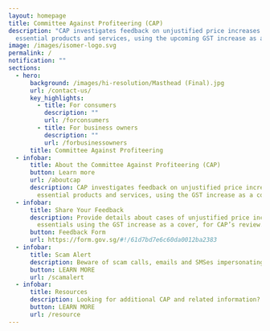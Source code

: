 ```yaml
---
layout: homepage
title: Committee Against Profiteering (CAP)
description: "CAP investigates feedback on unjustified price increases of
  essential products and services, using the upcoming GST increase as a cover. "
image: /images/isomer-logo.svg
permalink: /
notification: ""
sections:
  - hero:
      background: /images/hi-resolution/Masthead (Final).jpg
      url: /contact-us/
      key_highlights:
        - title: For consumers
          description: ""
          url: /forconsumers
        - title: For business owners
          description: ""
          url: /forbusinessowners
      title: Committee Against Profiteering
  - infobar:
      title: About the Committee Against Profiteering (CAP)
      button: Learn more
      url: /aboutcap
      description: CAP investigates feedback on unjustified price increases of
        essential products and services, using the GST increase as a cover.
  - infobar:
      title: Share Your Feedback
      description: Provide details about cases of unjustified price increases of
        essentials using the GST increase as a cover, for CAP’s review.
      button: Feedback Form
      url: https://form.gov.sg/#!/61d7bd7e6c60da0012ba2383
  - infobar:
      title: Scam Alert
      description: Beware of scam calls, emails and SMSes impersonating the CAP.
      button: LEARN MORE
      url: /scamalert
  - infobar:
      title: Resources
      description: Looking for additional CAP and related information?
      button: LEARN MORE
      url: /resource
---
```

